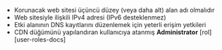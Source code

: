 * Korunacak web sitesi üçüncü düzey (veya daha alt) alan adı olmalıdır
* Web sitesiyle ilişkili IPv4 adresi (IPv6 desteklenmez)
* Etki alanının DNS kayıtlarını düzenlemek için yeterli erişim yetkileri
* CDN düğümünü yapılandıran kullanıcıya atanmış **Administrator** [rol][user-roles-docs]